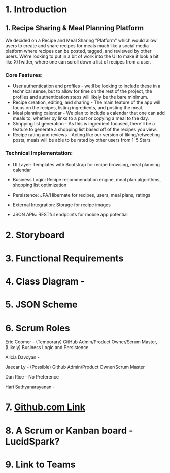 # 1. Introduction
## 1. Recipe Sharing & Meal Planning Platform
We decided on a Recipe and Meal Sharing "Platform" which would allow users to create and share recipes for meals much like a social media platform where recipes can be posted, tagged, and reviewed by other users. We're looking to put in a bit of work into the UI to make it look a bit like X/Twitter, where one can scroll down a list of recipes from a user.
### Core Features:
- User authentication and profiles - we;ll be looking to include these in a technical sense, but to allow for time on the rest of the project, the profiles and authentication steps will likely be the bare minimum.
- Recipe creation, editing, and sharing - The main feature of the app will focus on the recipes, listing ingredients, and posting the meal.
- Meal planning calendar - We plan to include a calendar that one can add meals to, whether by links to a post or copying a meal to the day.
- Shopping list generation - As this is ingredient focused, there'll be a feature to generate a shopping list based off of the recipes you view.
- Recipe rating and reviews - Acting like our version of liking/retweeting posts, meals will be able to be rated by other users from 1-5 Stars

### Technical Implementation:
- UI Layer: Templates with Bootstrap for recipe browsing, meal planning calendar

- Business Logic: Recipe recommendation engine, meal plan algorithms, shopping list optimization

- Persistence: JPA/Hibernate for recipes, users, meal plans, ratings

- External Integration: Storage for recipe images

- JSON APIs: RESTful endpoints for mobile app potential


# 2. Storyboard
### 
# 3. Functional Requirements
# 4. Class Diagram - 
# 5. JSON Scheme
# 6. Scrum Roles
Eric Coomer - (Temporary) GitHub Admin/Product Owner/Scrum Master, (Likely) Business Logic and Persistence

Alicia Davoyan - 

Jaecar Ly - (Possible) Github Admin/Product Owner/Scrum Master

Dan Rice - No Preference

Hari Sathyanarayanan - 

# 7. [Github.com Link](https://github.com/Eric-C2/Enterprise-Application-Development-Group-8)

# 8. A Scrum or Kanban board - LucidSpark?

# 9. Link to Teams
